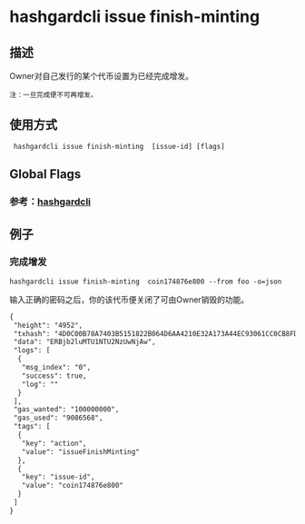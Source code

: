 # hashgardcli issue finish-minting 

## 描述
Owner对自己发行的某个代币设置为已经完成增发。
```
注：一旦完成便不可再增发。
```
## 使用方式
```
 hashgardcli issue finish-minting  [issue-id] [flags]
```
## Global Flags

 ### 参考：[hashgardcli](../README.md)

## 例子
### 完成增发
```shell
hashgardcli issue finish-minting  coin174876e800 --from foo -o=json
```
输入正确的密码之后，你的该代币便关闭了可由Owner销毁的功能。
```txt
{
 "height": "4952",
 "txhash": "4D0C00B78A7403B5151822B064D6AA4210E32A173A44EC93061CC0CB8FD6DA43",
 "data": "ERBjb2luMTU1NTU2NzUwNjAw",
 "logs": [
  {
   "msg_index": "0",
   "success": true,
   "log": ""
  }
 ],
 "gas_wanted": "100000000",
 "gas_used": "9086568",
 "tags": [
  {
   "key": "action",
   "value": "issueFinishMinting"
  },
  {
   "key": "issue-id",
   "value": "coin174876e800"
  }
 ]
}
```
